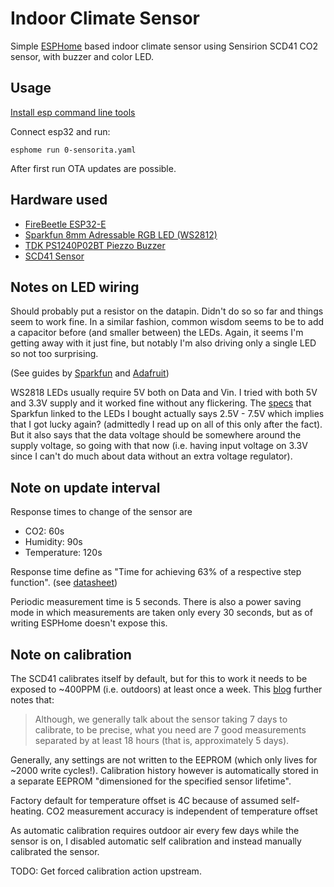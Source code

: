 Indoor Climate Sensor
=======================

Simple [ESPHome](https://esphome.io/) based indoor climate sensor using Sensirion SCD41 CO2 sensor, with buzzer and color LED.

Usage
--------------

[Install esp command line tools](https://esphome.io/guides/installing_esphome.html)

Connect esp32 and run:
```
esphome run 0-sensorita.yaml
```
After first run OTA updates are possible.

Hardware used
---------------

* [FireBeetle ESP32-E](https://wiki.dfrobot.com/FireBeetle_Board_ESP32_E_SKU_DFR0654)
* [Sparkfun 8mm Adressable RGB LED (WS2812)](https://www.sparkfun.com/products/12877#reviews)
* [TDK PS1240P02BT Piezzo Buzzer](https://www.digikey.se/en/products/detail/tdk-corporation/PS1240P02BT/935930)
* [SCD41 Sensor](https://www.digikey.se/en/products/detail/sensirion-ag/SEK-SCD41-SENSOR/13684004)

Notes on LED wiring
--------------
Should probably put a resistor on the datapin. Didn't do so so far and things seem to work fine.
In a similar fashion, common wisdom seems to be to add a capacitor before (and smaller between) the LEDs.
Again, it seems I'm getting away with it just fine, but notably I'm also driving only a single LED so not too surprising.

(See guides by [Sparkfun](https://learn.sparkfun.com/tutorials/ws2812-breakout-hookup-guide#addressable-through-hole-led) and [Adafruit](https://learn.adafruit.com/adafruit-neopixel-uberguide))

WS2818 LEDs usually require 5V both on Data and Vin.
I tried with both 5V and 3.3V supply and it worked fine without any flickering.
The [specs](https://cdn.sparkfun.com/assets/a/b/1/e/1/DS-12877-LED_-_RGB_Addressable__PTH__8mm_Diffused__5_Pack_.pdf) that Sparkfun linked to the LEDs I bought actually says 2.5V - 7.5V which implies that I got lucky again? (admittedly I read up on all of this only after the fact). But it also says that the data voltage should be somewhere around the supply voltage, so going with that now (i.e. having input voltage on 3.3V since I can't do much about data without an extra voltage regulator).


Note on update interval
--------------

Response times to change of the sensor are 

* CO2: 60s
* Humidity: 90s
* Temperature: 120s

Response time define as "Time for achieving 63% of a respective step function".
(see [datasheet](https://sensirion.com/media/documents/C4B87CE6/61652F80/Sensirion_CO2_Sensors_SCD4x_Datasheet.pdf))

Periodic measurement time is 5 seconds.
There is also a power saving mode in which measurements are taken only every 30 seconds, but as of writing ESPHome doesn't expose this.

Note on calibration
--------------

The SCD41 calibrates itself by default, but for this to work it needs to be exposed to ~400PPM (i.e. outdoors) at least once a week. This [blog](https://emariete.com/en/sensor-co2-sensirion-scd40-scd41-2/#Calibracion_automatica) further notes that:

> Although, we generally talk about the sensor taking 7 days to calibrate, to be precise, what you need are 7 good measurements separated by at least 18 hours (that is, approximately 5 days).

Generally, any settings are not written to the EEPROM (which only lives for ~2000 write cycles!). Calibration history however is automatically stored in a separate EEPROM "dimensioned for the specified sensor lifetime".

Factory default for temperature offset is 4C because of assumed self-heating.
CO2 measurement accuracy is independent of temperature offset


As automatic calibration requires outdoor air every few days while the sensor is on, I disabled automatic self calibration and instead manually calibrated the sensor.

TODO: Get forced calibration action upstream.
